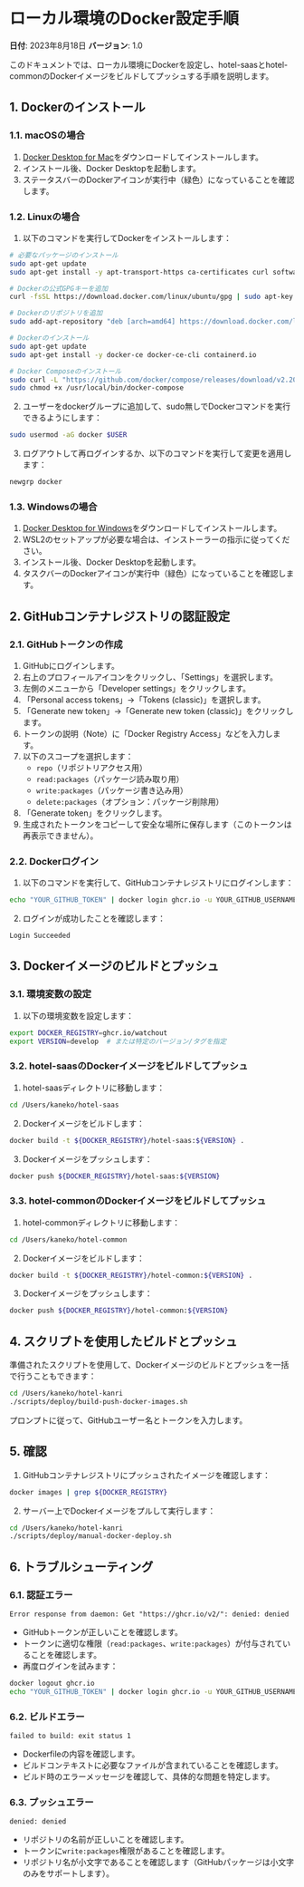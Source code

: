 # ローカル環境のDocker設定手順

**日付**: 2023年8月18日
**バージョン**: 1.0

このドキュメントでは、ローカル環境にDockerを設定し、hotel-saasとhotel-commonのDockerイメージをビルドしてプッシュする手順を説明します。

## 1. Dockerのインストール

### 1.1. macOSの場合

1. [Docker Desktop for Mac](https://www.docker.com/products/docker-desktop)をダウンロードしてインストールします。
2. インストール後、Docker Desktopを起動します。
3. ステータスバーのDockerアイコンが実行中（緑色）になっていることを確認します。

### 1.2. Linuxの場合

1. 以下のコマンドを実行してDockerをインストールします：

```bash
# 必要なパッケージのインストール
sudo apt-get update
sudo apt-get install -y apt-transport-https ca-certificates curl software-properties-common

# Dockerの公式GPGキーを追加
curl -fsSL https://download.docker.com/linux/ubuntu/gpg | sudo apt-key add -

# Dockerのリポジトリを追加
sudo add-apt-repository "deb [arch=amd64] https://download.docker.com/linux/ubuntu $(lsb_release -cs) stable"

# Dockerのインストール
sudo apt-get update
sudo apt-get install -y docker-ce docker-ce-cli containerd.io

# Docker Composeのインストール
sudo curl -L "https://github.com/docker/compose/releases/download/v2.20.0/docker-compose-$(uname -s)-$(uname -m)" -o /usr/local/bin/docker-compose
sudo chmod +x /usr/local/bin/docker-compose
```

2. ユーザーをdockerグループに追加して、sudo無しでDockerコマンドを実行できるようにします：

```bash
sudo usermod -aG docker $USER
```

3. ログアウトして再ログインするか、以下のコマンドを実行して変更を適用します：

```bash
newgrp docker
```

### 1.3. Windowsの場合

1. [Docker Desktop for Windows](https://www.docker.com/products/docker-desktop)をダウンロードしてインストールします。
2. WSL2のセットアップが必要な場合は、インストーラーの指示に従ってください。
3. インストール後、Docker Desktopを起動します。
4. タスクバーのDockerアイコンが実行中（緑色）になっていることを確認します。

## 2. GitHubコンテナレジストリの認証設定

### 2.1. GitHubトークンの作成

1. GitHubにログインします。
2. 右上のプロフィールアイコンをクリックし、「Settings」を選択します。
3. 左側のメニューから「Developer settings」をクリックします。
4. 「Personal access tokens」→「Tokens (classic)」を選択します。
5. 「Generate new token」→「Generate new token (classic)」をクリックします。
6. トークンの説明（Note）に「Docker Registry Access」などを入力します。
7. 以下のスコープを選択します：
   - `repo`（リポジトリアクセス用）
   - `read:packages`（パッケージ読み取り用）
   - `write:packages`（パッケージ書き込み用）
   - `delete:packages`（オプション：パッケージ削除用）
8. 「Generate token」をクリックします。
9. 生成されたトークンをコピーして安全な場所に保存します（このトークンは再表示できません）。

### 2.2. Dockerログイン

1. 以下のコマンドを実行して、GitHubコンテナレジストリにログインします：

```bash
echo "YOUR_GITHUB_TOKEN" | docker login ghcr.io -u YOUR_GITHUB_USERNAME --password-stdin
```

2. ログインが成功したことを確認します：

```bash
Login Succeeded
```

## 3. Dockerイメージのビルドとプッシュ

### 3.1. 環境変数の設定

1. 以下の環境変数を設定します：

```bash
export DOCKER_REGISTRY=ghcr.io/watchout
export VERSION=develop  # または特定のバージョン/タグを指定
```

### 3.2. hotel-saasのDockerイメージをビルドしてプッシュ

1. hotel-saasディレクトリに移動します：

```bash
cd /Users/kaneko/hotel-saas
```

2. Dockerイメージをビルドします：

```bash
docker build -t ${DOCKER_REGISTRY}/hotel-saas:${VERSION} .
```

3. Dockerイメージをプッシュします：

```bash
docker push ${DOCKER_REGISTRY}/hotel-saas:${VERSION}
```

### 3.3. hotel-commonのDockerイメージをビルドしてプッシュ

1. hotel-commonディレクトリに移動します：

```bash
cd /Users/kaneko/hotel-common
```

2. Dockerイメージをビルドします：

```bash
docker build -t ${DOCKER_REGISTRY}/hotel-common:${VERSION} .
```

3. Dockerイメージをプッシュします：

```bash
docker push ${DOCKER_REGISTRY}/hotel-common:${VERSION}
```

## 4. スクリプトを使用したビルドとプッシュ

準備されたスクリプトを使用して、Dockerイメージのビルドとプッシュを一括で行うこともできます：

```bash
cd /Users/kaneko/hotel-kanri
./scripts/deploy/build-push-docker-images.sh
```

プロンプトに従って、GitHubユーザー名とトークンを入力します。

## 5. 確認

1. GitHubコンテナレジストリにプッシュされたイメージを確認します：

```bash
docker images | grep ${DOCKER_REGISTRY}
```

2. サーバー上でDockerイメージをプルして実行します：

```bash
cd /Users/kaneko/hotel-kanri
./scripts/deploy/manual-docker-deploy.sh
```

## 6. トラブルシューティング

### 6.1. 認証エラー

```
Error response from daemon: Get "https://ghcr.io/v2/": denied: denied
```

- GitHubトークンが正しいことを確認します。
- トークンに適切な権限（`read:packages`、`write:packages`）が付与されていることを確認します。
- 再度ログインを試みます：

```bash
docker logout ghcr.io
echo "YOUR_GITHUB_TOKEN" | docker login ghcr.io -u YOUR_GITHUB_USERNAME --password-stdin
```

### 6.2. ビルドエラー

```
failed to build: exit status 1
```

- Dockerfileの内容を確認します。
- ビルドコンテキストに必要なファイルが含まれていることを確認します。
- ビルド時のエラーメッセージを確認して、具体的な問題を特定します。

### 6.3. プッシュエラー

```
denied: denied
```

- リポジトリの名前が正しいことを確認します。
- トークンに`write:packages`権限があることを確認します。
- リポジトリ名が小文字であることを確認します（GitHubパッケージは小文字のみをサポートします）。
